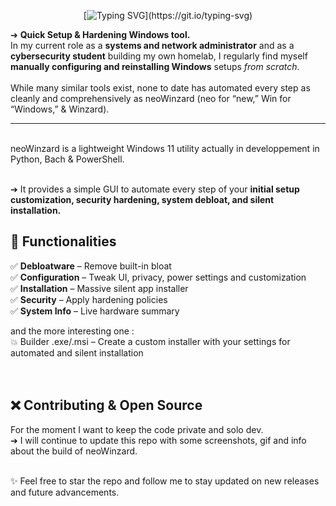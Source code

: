 <div align=center>
  
[![Typing SVG](https://readme-typing-svg.demolab.com?font=Fira+Code&weight=900&size=40&letterSpacing=&pause=1000&color=F7F7F7&width=250&height=100&lines=neoWinzard.)](https://git.io/typing-svg)

</div>
  
  
➔ **Quick Setup & Hardening Windows tool.**<br/>
In my current role as a **systems and network administrator** and as a **cybersecurity student** building my own homelab, I regularly find myself **manually configuring and reinstalling Windows** setups _from scratch_.<br/><br/>
While many similar tools exist, none to date has automated every step as cleanly and comprehensively as neoWinzard (neo for “new,” Win for “Windows,” & Winzard).
<br/>

---

<br/>
neoWinzard is a lightweight Windows 11 utility actually in developpement in Python, Bach & PowerShell. 
<br/><br/>


➔ It provides a simple GUI to automate every step of your **initial setup customization, security hardening, system debloat, and silent installation.**<br/>

## 🚀 Functionalities
✅ **Debloatware** – Remove built-in bloat <br/>
✅ **Configuration** – Tweak UI, privacy, power settings and customization <br/>
✅ **Installation** – Massive silent app installer <br/>
✅ **Security** – Apply hardening policies <br/>
✅ **System Info** – Live hardware summary <br/>

and the more interesting one :  <br/>
💥 Builder .exe/.msi – Create a custom installer with your settings for automated and silent installation <br/>
<br/><br/>

## ❌ Contributing & Open Source
For the moment I want to keep the code private and solo dev.<br/>
➔ I will continue to update this repo with some screenshots, gif and info about the build of neoWinzard.

<br/>
✨ Feel free to star the repo and follow me to stay updated on new releases and future advancements.




